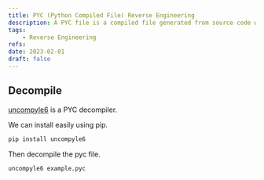 ```yaml
---
title: PYC (Python Compiled File) Reverse Engineering
description: A PYC file is a compiled file generated from source code written in Python.
tags:
    - Reverse Engineering
refs:
date: 2023-02-01
draft: false
---
```


## Decompile

[uncompyle6](https://github.com/rocky/python-uncompyle6/) is a PYC decompiler.

We can install easily using pip.

```bash
pip install uncompyle6
```

Then decompile the pyc file.

```bash
uncompyle6 example.pyc
```
